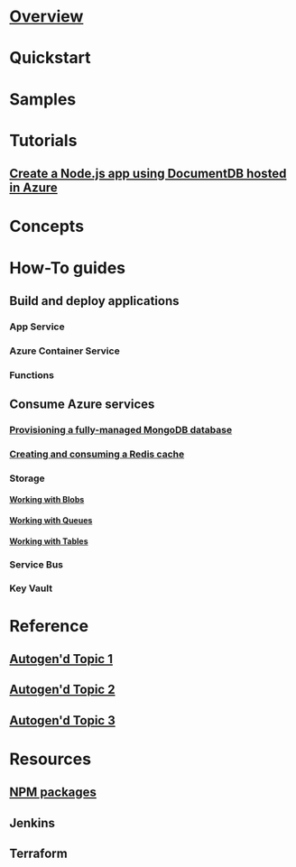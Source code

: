 # [Overview](index.md)

# Quickstart

# Samples

# Tutorials
## [Create a Node.js app using DocumentDB hosted in Azure](tutorial-create-node-documentdb-app-in-azure.md)

# Concepts

# How-To guides
## Build and deploy applications
### App Service
### Azure Container Service
### Functions

## Consume Azure services

### [Provisioning a fully-managed MongoDB database](/azure/documentdb/documentdb-nodejs-application?toc=/node-sandbox/toc.json&bc=/node-sandbox/breadcrumb/toc.json)

### [Creating and consuming a Redis cache](/azure/redis-cache/cache-nodejs-get-started?toc=/node-sandbox/toc.json&bc=/node-sandbox/breadcrumb/toc.json)

### Storage
#### [Working with Blobs](/azure/storage/storage-nodejs-how-to-use-blob-storage?toc=/node-sandbox/toc.json&bc=/node-sandbox/breadcrumb/toc.json)
#### [Working with Queues](/azure/storage/storage-nodejs-how-to-use-queues?toc=/node-sandbox/toc.json&bc=/node-sandbox/breadcrumb/toc.json)
#### [Working with Tables](/azure/storage/storage-nodejs-how-to-use-table-storage?toc=/node-sandbox/toc.json&bc=/node-sandbox/breadcrumb/toc.json)

### Service Bus

### Key Vault

# Reference
## [Autogen'd Topic 1](#)
## [Autogen'd Topic 2](#)
## [Autogen'd Topic 3](#)

# Resources
## [NPM packages](packages.md)
## Jenkins
## Terraform
